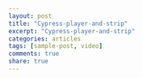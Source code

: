 ```yaml
---
layout: post
title: "Cypress-player-and-strip"
excerpt: "Cypress-player-and-strip"
categories: articles
tags: [sample-post, video]
comments: true
share: true
---
```

<div 
  class="apester-strip" 
  is-mobile-only="false" 
  data-channel-tokens="5e4142ddab6a07869b147b5b" 
  item-shape="roundSquare" 
  item-size="medium" 
  strip-background="rgba(0, 0, 0, 0)" 
  thumbnails-stroke-color="rgb(264, 46, 61)"  
  header-font-family="Lato"  
  header-provider="system"  
  header-font-size="18"  
  header-font-color="rgba(0,0,0,1)"  
  header-font-weight="400"  
  header-ltr="true"  
  top-border-width="0"  
  top-border-color="black"  
  bottom-border-width="0"  
  bottom-border-color="black"  
  data-fast-strip="true">
</div>
<script async src="https://static.apester.com/js/sdk/latest/apester-sdk.js"></script>

